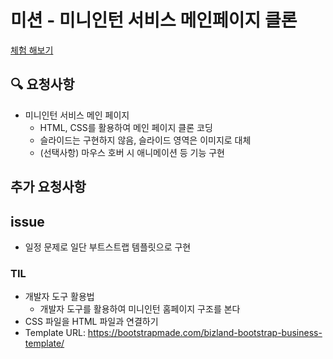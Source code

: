# 미션 - 미니인턴 서비스 메인페이지 클론
<a href="">체험 해보기</a>
<img src="">

## 🔍 요청사항
- 미니인턴 서비스 메인 페이지
    -  HTML, CSS를 활용하여 메인 페이지 클론 코딩
    - 슬라이드는 구현하지 않음, 슬라이드 영역은 이미지로 대체
    - (선택사항) 마우스 호버 시 애니메이션 등 기능 구현

## 추가 요청사항

## issue
- 일정 문제로 일단 부트스트랩 템플릿으로 구현

### TIL
- 개발자 도구 활용법
    - 개발자 도구를 활용하여 미니인턴 홈페이지 구조를 본다
- CSS 파일을 HTML 파일과 연결하기
- Template URL: https://bootstrapmade.com/bizland-bootstrap-business-template/